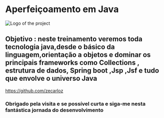 # Aperfeiçoamento em Java
![Logo of the project](https://icon-library.com/images/java-icon-image/java-icon-image-12.jpg)

## Objetivo : neste treinamento veremos toda tecnologia java,desde o básico da linguagem,orientação a objetos e dominar os principais frameworks como Collections , estrutura de dados, Spring boot ,Jsp ,Jsf e tudo que envolve o universo Java
https://github.com/zecarloz
### Obrigado pela visita e se possível curta e siga-me nesta fantástica jornada do desenvolvimento 
